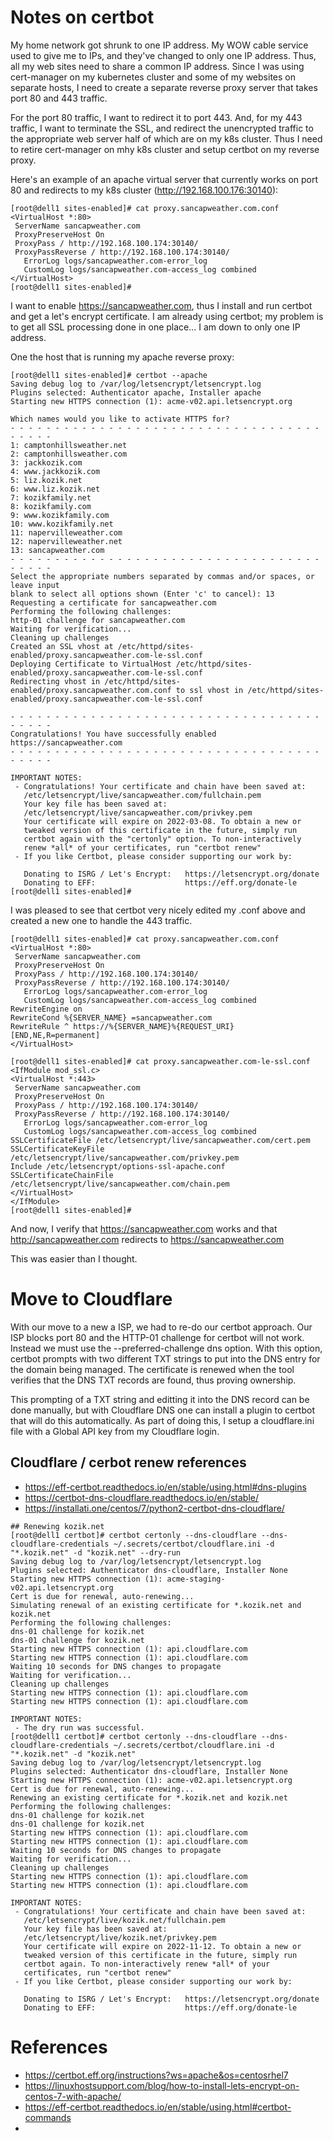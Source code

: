 # Notes on certbot

My home network got shrunk to one IP address.  My WOW cable service used to give me to IPs, and they've changed to only one IP address.  Thus, all my web sites need to share a common IP address.  Since I was using cert-manager on my kubernetes cluster and some of my websites on separate hosts, I need to create a separate reverse proxy server that takes port 80 and 443 traffic.

For the port 80 traffic, I want to redirect it to port 443.  And, for my 443 traffic, I want to terminate the SSL, and redirect the unencrypted traffic to the appropriate web server half of which are on my k8s cluster.  Thus I need to retire cert-manager on mhy k8s cluster and setup certbot on my reverse proxy.  

Here's an example of an apache virtual server that currently works on port 80 and redirects to my k8s cluster (http://192.168.100.176:30140):

```
[root@dell1 sites-enabled]# cat proxy.sancapweather.com.conf
<VirtualHost *:80>
 ServerName sancapweather.com
 ProxyPreserveHost On
 ProxyPass / http://192.168.100.174:30140/
 ProxyPassReverse / http://192.168.100.174:30140/
   ErrorLog logs/sancapweather.com-error_log
   CustomLog logs/sancapweather.com-access_log combined
</VirtualHost>
[root@dell1 sites-enabled]#
```
I want to enable https://sancapweather.com, thus I install and run certbot and get a let's encrypt certificate.  I am already using certbot; my problem is to get all SSL processing done in one place... I am down to only one IP address.

One the host that is running my apache reverse proxy:
```
[root@dell1 sites-enabled]# certbot --apache
Saving debug log to /var/log/letsencrypt/letsencrypt.log
Plugins selected: Authenticator apache, Installer apache
Starting new HTTPS connection (1): acme-v02.api.letsencrypt.org

Which names would you like to activate HTTPS for?
- - - - - - - - - - - - - - - - - - - - - - - - - - - - - - - - - - - - - - - -
1: camptonhillsweather.net
2: camptonhillsweather.com
3: jackkozik.com
4: www.jackkozik.com
5: liz.kozik.net
6: www.liz.kozik.net
7: kozikfamily.net
8: kozikfamily.com
9: www.kozikfamily.com
10: www.kozikfamily.net
11: napervilleweather.com
12: napervilleweather.net
13: sancapweather.com
- - - - - - - - - - - - - - - - - - - - - - - - - - - - - - - - - - - - - - - -
Select the appropriate numbers separated by commas and/or spaces, or leave input
blank to select all options shown (Enter 'c' to cancel): 13
Requesting a certificate for sancapweather.com
Performing the following challenges:
http-01 challenge for sancapweather.com
Waiting for verification...
Cleaning up challenges
Created an SSL vhost at /etc/httpd/sites-enabled/proxy.sancapweather.com-le-ssl.conf
Deploying Certificate to VirtualHost /etc/httpd/sites-enabled/proxy.sancapweather.com-le-ssl.conf
Redirecting vhost in /etc/httpd/sites-enabled/proxy.sancapweather.com.conf to ssl vhost in /etc/httpd/sites-enabled/proxy.sancapweather.com-le-ssl.conf

- - - - - - - - - - - - - - - - - - - - - - - - - - - - - - - - - - - - - - - -
Congratulations! You have successfully enabled https://sancapweather.com
- - - - - - - - - - - - - - - - - - - - - - - - - - - - - - - - - - - - - - - -

IMPORTANT NOTES:
 - Congratulations! Your certificate and chain have been saved at:
   /etc/letsencrypt/live/sancapweather.com/fullchain.pem
   Your key file has been saved at:
   /etc/letsencrypt/live/sancapweather.com/privkey.pem
   Your certificate will expire on 2022-03-08. To obtain a new or
   tweaked version of this certificate in the future, simply run
   certbot again with the "certonly" option. To non-interactively
   renew *all* of your certificates, run "certbot renew"
 - If you like Certbot, please consider supporting our work by:

   Donating to ISRG / Let's Encrypt:   https://letsencrypt.org/donate
   Donating to EFF:                    https://eff.org/donate-le
[root@dell1 sites-enabled]#
```
I was pleased to see that certbot very nicely edited my .conf above and created a new one to handle the 443 traffic. 
```
[root@dell1 sites-enabled]# cat proxy.sancapweather.com.conf
<VirtualHost *:80>
 ServerName sancapweather.com
 ProxyPreserveHost On
 ProxyPass / http://192.168.100.174:30140/
 ProxyPassReverse / http://192.168.100.174:30140/
   ErrorLog logs/sancapweather.com-error_log
   CustomLog logs/sancapweather.com-access_log combined
RewriteEngine on
RewriteCond %{SERVER_NAME} =sancapweather.com
RewriteRule ^ https://%{SERVER_NAME}%{REQUEST_URI} [END,NE,R=permanent]
</VirtualHost>

[root@dell1 sites-enabled]# cat proxy.sancapweather.com-le-ssl.conf
<IfModule mod_ssl.c>
<VirtualHost *:443>
 ServerName sancapweather.com
 ProxyPreserveHost On
 ProxyPass / http://192.168.100.174:30140/
 ProxyPassReverse / http://192.168.100.174:30140/
   ErrorLog logs/sancapweather.com-error_log
   CustomLog logs/sancapweather.com-access_log combined
SSLCertificateFile /etc/letsencrypt/live/sancapweather.com/cert.pem
SSLCertificateKeyFile /etc/letsencrypt/live/sancapweather.com/privkey.pem
Include /etc/letsencrypt/options-ssl-apache.conf
SSLCertificateChainFile /etc/letsencrypt/live/sancapweather.com/chain.pem
</VirtualHost>
</IfModule>
[root@dell1 sites-enabled]#
```
And now, I verify that https://sancapweather.com works and that http://sancapweather.com redirects to https://sancapweather.com

This was easier than I thought.  

# Move to Cloudflare
With our move to a new a ISP, we had to re-do our certbot approach. Our ISP blocks port 80 and the HTTP-01 challenge for certbot will not work.
Instead we must use the --preferred-challenge dns option.  With this option, certbot prompts with two different TXT strings to put into the DNS entry for the domain being managed.  The certificate is renewed when the tool verifies that the DNS TXT records are found, thus proving ownership.

This prompting of a TXT string and editting it into the DNS record can be done manually, but with Cloudflare DNS one can install a plugin to certbot that will do this automatically.  As part of doing this, I setup a cloudflare.ini file with a Global API key from my Cloudflare login. 
## Cloudflare / cerbot renew references
- https://eff-certbot.readthedocs.io/en/stable/using.html#dns-plugins
- https://certbot-dns-cloudflare.readthedocs.io/en/stable/
- https://installati.one/centos/7/python2-certbot-dns-cloudflare/
```
## Renewing kozik.net 
[root@dell1 certbot]# certbot certonly --dns-cloudflare --dns-cloudflare-credentials ~/.secrets/certbot/cloudflare.ini -d "*.kozik.net" -d "kozik.net" --dry-run
Saving debug log to /var/log/letsencrypt/letsencrypt.log
Plugins selected: Authenticator dns-cloudflare, Installer None
Starting new HTTPS connection (1): acme-staging-v02.api.letsencrypt.org
Cert is due for renewal, auto-renewing...
Simulating renewal of an existing certificate for *.kozik.net and kozik.net
Performing the following challenges:
dns-01 challenge for kozik.net
dns-01 challenge for kozik.net
Starting new HTTPS connection (1): api.cloudflare.com
Starting new HTTPS connection (1): api.cloudflare.com
Waiting 10 seconds for DNS changes to propagate
Waiting for verification...
Cleaning up challenges
Starting new HTTPS connection (1): api.cloudflare.com
Starting new HTTPS connection (1): api.cloudflare.com

IMPORTANT NOTES:
 - The dry run was successful.
[root@dell1 certbot]# certbot certonly --dns-cloudflare --dns-cloudflare-credentials ~/.secrets/certbot/cloudflare.ini -d "*.kozik.net" -d "kozik.net"
Saving debug log to /var/log/letsencrypt/letsencrypt.log
Plugins selected: Authenticator dns-cloudflare, Installer None
Starting new HTTPS connection (1): acme-v02.api.letsencrypt.org
Cert is due for renewal, auto-renewing...
Renewing an existing certificate for *.kozik.net and kozik.net
Performing the following challenges:
dns-01 challenge for kozik.net
dns-01 challenge for kozik.net
Starting new HTTPS connection (1): api.cloudflare.com
Starting new HTTPS connection (1): api.cloudflare.com
Waiting 10 seconds for DNS changes to propagate
Waiting for verification...
Cleaning up challenges
Starting new HTTPS connection (1): api.cloudflare.com
Starting new HTTPS connection (1): api.cloudflare.com

IMPORTANT NOTES:
 - Congratulations! Your certificate and chain have been saved at:
   /etc/letsencrypt/live/kozik.net/fullchain.pem
   Your key file has been saved at:
   /etc/letsencrypt/live/kozik.net/privkey.pem
   Your certificate will expire on 2022-11-12. To obtain a new or
   tweaked version of this certificate in the future, simply run
   certbot again. To non-interactively renew *all* of your
   certificates, run "certbot renew"
 - If you like Certbot, please consider supporting our work by:

   Donating to ISRG / Let's Encrypt:   https://letsencrypt.org/donate
   Donating to EFF:                    https://eff.org/donate-le
```
   

# References
- https://certbot.eff.org/instructions?ws=apache&os=centosrhel7
- https://linuxhostsupport.com/blog/how-to-install-lets-encrypt-on-centos-7-with-apache/
- https://eff-certbot.readthedocs.io/en/stable/using.html#certbot-commands
- 

